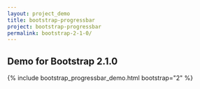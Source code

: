 ```yaml
---
layout: project_demo
title: bootstrap-progressbar
project: bootstrap-progressbar
permalink: bootstrap-2-1-0/
---
```


<script type="text/javascript">
    loadCSS("{{ page.url }}../css/bootstrap-progressbar-2.1.0.css")
</script>

<h2 class="text-center">Demo for Bootstrap 2.1.0</h2>

{% include bootstrap_progressbar_demo.html bootstrap="2" %}
